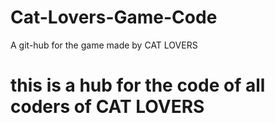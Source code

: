 # Cat-Lovers-Game-Code
A git-hub for the game made by CAT LOVERS
# this is a hub for the code of all coders of CAT LOVERS
